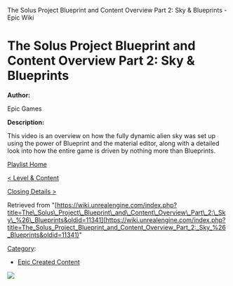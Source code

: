 The Solus Project Blueprint and Content Overview Part 2: Sky & Blueprints - Epic Wiki                    

The Solus Project Blueprint and Content Overview Part 2: Sky & Blueprints
=========================================================================

  

**Author:**

Epic Games

**Description:**

This video is an overview on how the fully dynamic alien sky was set up using the power of Blueprint and the material editor, along with a detailed look into how the entire game is driven by nothing more than Blueprints.

  

[Playlist Home](/Category:Epic_Video_Playlists "Category:Epic Video Playlists")

[< Level & Content](/The_Solus_Project_Blueprint_and_Content_Overview_Part_1:_Level_%26_Content "The Solus Project Blueprint and Content Overview Part 1: Level & Content")

[Closing Details >](/The_Solus_Project_Blueprint_and_Content_Overview_Part_3:_Closing_Details "The Solus Project Blueprint and Content Overview Part 3: Closing Details")

Retrieved from "[https://wiki.unrealengine.com/index.php?title=The\_Solus\_Project\_Blueprint\_and\_Content\_Overview\_Part\_2:\_Sky\_%26\_Blueprints&oldid=11341](https://wiki.unrealengine.com/index.php?title=The_Solus_Project_Blueprint_and_Content_Overview_Part_2:_Sky_%26_Blueprints&oldid=11341)"

[Category](/Special:Categories "Special:Categories"):

*   [Epic Created Content](/Category:Epic_Created_Content "Category:Epic Created Content")

  ![](https://tracking.unrealengine.com/track.png)